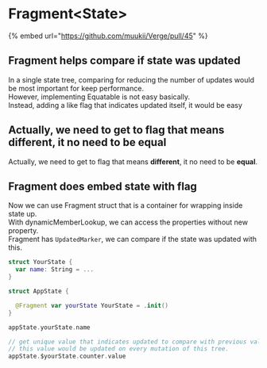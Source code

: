 # Fragment&lt;State&gt;

{% embed url="https://github.com/muukii/Verge/pull/45" %}

## Fragment helps compare if state was updated

In a single state tree, comparing for reducing the number of updates would be most important for keep performance.  
However, implementing Equatable is not easy basically.  
Instead, adding a like flag that indicates updated itself, it would be easy

## Actually, we need to get to flag that means different, it no need to be equal

Actually, we need to get to flag that means **different**, it no need to be **equal**.

## Fragment does embed state with flag

Now we can use Fragment struct that is a container for wrapping inside state up.  
With dynamicMemberLookup, we can access the properties without new property.  
Fragment has `UpdatedMarker`, we can compare if the state was updated with this.

```swift
struct YourState {
  var name: String = ...
}

struct AppState {

  @Fragment var yourState YourState = .init()
}

appState.yourState.name

// get unique value that indicates updated to compare with previous value.
// this value would be updated on every mutation of this tree.
appState.$yourState.counter.value 
```

